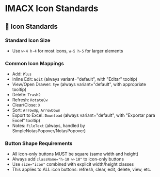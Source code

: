 # IMACX Icon Standards

## 📏 Icon Standards

### Standard Icon Size
- Use `w-4 h-4` for most icons, `w-5 h-5` for larger elements

### Common Icon Mappings
- Add: `Plus`
- Inline Edit: `Edit` (always variant="default", with "Editar" tooltip)
- View/Open Drawer: `Eye` (always variant="default", with appropriate tooltip)
- Delete: `Trash2`
- Refresh: `RotateCw`
- Clear/Close: `X`
- Sort: `ArrowUp`, `ArrowDown`
- Export to Excel: `Download` (always variant="default", with "Exportar para Excel" tooltip)
- Notes: `FileText` (always, handled by SimpleNotasPopover/NotasPopover)

### Button Shape Requirements
- All icon-only buttons MUST be square (same width and height)
- Always add `className="h-10 w-10"` to icon-only buttons
- Use `size="icon"` combined with explicit width/height classes
- This applies to ALL icon buttons: refresh, clear, edit, delete, view, etc.